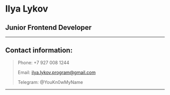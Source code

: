 # Ilya Lykov

## Junior Frontend Developer

---

## Contact information:

> Phone: +7 927 008 1244
>
> Email: <ilya.lykov.program@gmail.com>
>
> Telegram: @YouKn0wMyName

---
